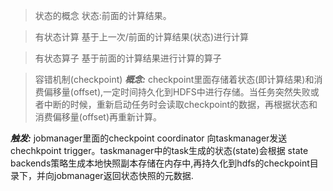 > 状态的概念
状态:前面的计算结果。

> 有状态计算
基于上一次/前面的计算结果(状态)进行计算

> 有状态算子
基于前面的计算结果进行计算的算子

> 容错机制(checkpoint)
***概念:*** checkpoint里面存储着状态(即计算结果)和消费偏移量(offset),一定时间持久化到HDFS中进行存储。当任务突然失败或者中断的时候，重新启动任务时会读取checkpoint的数据，再根据状态和消费偏移量(offset)再重新计算。


***触发:*** jobmanager里面的checkpoint coordinator 向taskmanager发送chechkpoint trigger。taskmanager中的task生成的状态(state)会根据 state backends策略生成本地快照副本存储在内存中,再持久化到hdfs的checkpoint目录下，并向jobmanager返回状态快照的元数据.

